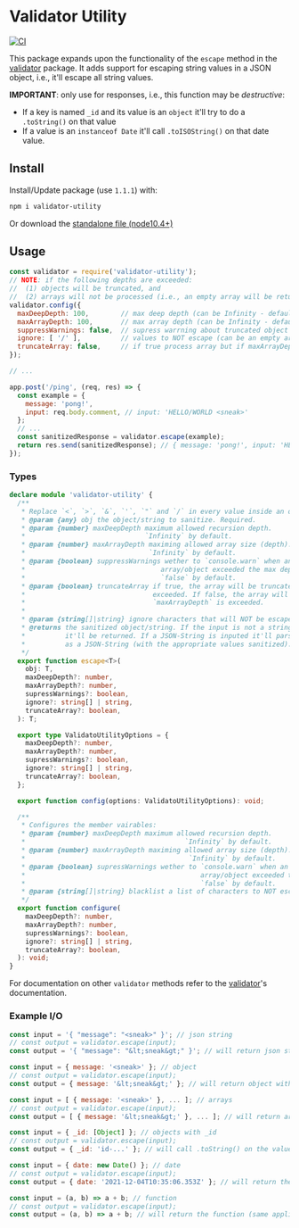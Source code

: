 # Validator Utility

[![CI](https://circleci.com/gh/DustinDiazLopez/validator-utility.svg?style=svg)](https://circleci.com/gh/DustinDiazLopez/validator-utility)

This package expands upon the functionality of the `escape` method in the [validator](https://www.npmjs.com/package/validator) package. It adds support for escaping string values in a JSON object, i.e., it'll escape all string values.

**IMPORTANT**: only use for responses, i.e., this function may be *destructive*:

- If a key is named `_id` and its value is an `object` it'll try to do a `.toString()` on that value
- If a value is an `instanceof Date` it'll call `.toISOString()` on that date value.

## Install

Install/Update package (use `1.1.1`) with:

```bash
npm i validator-utility
```

Or download the [standalone file (node10.4+)](./build/node/10.4/validatorUtility.js)

## Usage

```js
const validator = require('validator-utility');
// NOTE: if the following depths are exceeded:
//  (1) objects will be truncated, and 
//  (2) arrays will not be processed (i.e., an empty array will be returned -- unless `truncateArray` is set to true).
validator.config({
  maxDeepDepth: 100,        // max deep depth (can be Infinity - default)
  maxArrayDepth: 100,       // max array depth (can be Infinity - default)
  suppressWarnings: false,  // supress warrning about truncated object or unprocessed arrays (false - default)
  ignore: [ '/' ],          // values to NOT escape (can be an empty array - default)
  truncateArray: false,     // if true process array but if maxArrayDepth is exceeded truncate (if set to false the array WILL NOT be processed - default)
});

// ...

app.post('/ping', (req, res) => {
  const example = {
    message: 'pong!',
    input: req.body.comment, // input: 'HELLO/WORLD <sneak>'
  };
  // ...
  const sanitizedResponse = validator.escape(example);
  return res.send(sanitizedResponse); // { message: 'pong!', input: 'HELLO/WORLD &lt;sneak&gt;'}
});
```

### Types

```ts
declare module 'validator-utility' {
  /**
   * Replace `<`, `>`, `&`, `'`, `"` and `/` in every value inside an object
   * @param {any} obj the object/string to sanitize. Required.
   * @param {number} maxDeepDepth maximum allowed recursion depth.
   *                              `Infinity` by default.
   * @param {number} maxArrayDepth maximing allowed array size (depth).
   *                               `Infinity` by default.
   * @param {boolean} suppressWarnings wether to `console.warn` when an
   *                                  array/object exceeded the max depth.
   *                                  `false` by default.
   * @param {boolean} truncateArray if true, the array will be truncated if `maxArrayDepth` is
   *                                exceeded. If false, the array will not be processed if
   *                                `maxArrayDepth` is exceeded.
   *
   * @param {string[]|string} ignore characters that will NOT be escaped.
   * @returns the sanitized object/string. If the input is not a string or an object
   *          it'll be returned. If a JSON-String is inputed it'll parse it and return it back
   *          as a JSON-String (with the appropriate values sanitized).
   */
  export function escape<T>(
    obj: T,
    maxDeepDepth?: number,
    maxArrayDepth?: number,
    supressWarnings?: boolean,
    ignore?: string[] | string,
    truncateArray?: boolean,
  ): T;

  export type ValidatoUtilityOptions = {
    maxDeepDepth?: number,
    maxArrayDepth?: number,
    supressWarnings?: boolean,
    ignore?: string[] | string,
    truncateArray?: boolean,
  };

  export function config(options: ValidatoUtilityOptions): void;

  /**
   * Configures the member vairables:
   * @param {number} maxDeepDepth maximum allowed recursion depth.
   *                                        `Infinity` by default.
   * @param {number} maxArrayDepth maximing allowed array size (depth).
   *                                         `Infinity` by default.
   * @param {boolean} supressWarnings wether to `console.warn` when an
   *                                            array/object exceeded the max depth.
   *                                            `false` by default.
   * @param {string[]|string} blacklist a list of characters to NOT escape.
   */
  export function configure(
    maxDeepDepth?: number,
    maxArrayDepth?: number,
    supressWarnings?: boolean,
    ignore?: string[] | string,
    truncateArray?: boolean,
  ): void;
}

```

For documentation on other `validator` methods refer to the [validator](https://www.npmjs.com/package/validator)'s documentation.

### Example I/O

```js
const input = '{ "message": "<sneak>" }'; // json string
// const output = validator.escape(input);
const output = '{ "message": "&lt;sneak&gt;" }'; // will return json string with appropriate values sanitized
```

```js
const input = { message: '<sneak>' }; // object
// const output = validator.escape(input);
const output = { message: '&lt;sneak&gt;' }; // will return object with appropriate values sanitized
```

```js
const input = [ { message: '<sneak>' }, ... ]; // arrays
// const output = validator.escape(input);
const output = [ { message: '&lt;sneak&gt;' }, ... ]; // will return array with appropriate values sanitized
```

```js
const input = { _id: [Object] }; // objects with _id
// const output = validator.escape(input);
const output = { _id: 'id-...' }; // will call .toString() on the value of _id
```

```js
const input = { date: new Date() }; // date
// const output = validator.escape(input);
const output = { date: '2021-12-04T10:35:06.353Z' }; // will return the date as an ISO string
```

```js
const input = (a, b) => a + b; // function
// const output = validator.escape(input);
const output = (a, b) => a + b; // will return the function (same applies for things that are not objects or strings)
```
